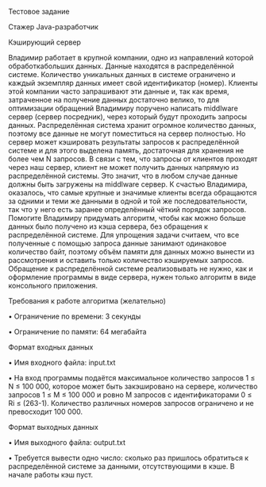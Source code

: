 Тестовое задание

Стажер Java-разработчик

Кэширующий сервер

Владимир работает в крупной компании, одно из направлений которой обработкабольших данных. Данные находятся в распределённой системе. Количество уникальных
данных в системе ограничено и каждый экземпляр данных имеет свой идентификатор (номер). Клиенты этой компании часто запрашивают эти данные и, так как время, затраченное на получение данных достаточно велико, то для оптимизации обращений Владимиру
поручено написать middlware сервер (сервер посредник), через который будут проходить
запросы данных. Распределённая система хранит огромное количество данных, поэтому
все данные не могут поместиться на сервер полностью. Но сервер может кэшировать результаты запросов к распределённой системе и для этого выделена память, достаточная
для хранения не более чем N запросов. В связи с тем, что запросы от клиентов проходят
через наш сервер, клиент не может получить данных напрямую из распределённой системы. Это значит, что в любом случае данные должны быть загружены на middlware сервер.
К счастью Владимира, оказалось, что самые крупные и значимые клиенты всегда обращаются за одними и теми же данными в одной и той же последовательности, так что у
него есть заранее определённый чёткий порядок запросов. Помогите Владимиру придумать
алгоритм, чтобы как можно больше данных было получено из кэша сервера, без обращения к распределённой системе.
Для упрощения задачи считаем, что все полученные с помощью запроса данные занимают одинаковое количество байт, поэтому объём памяти для данных можно вынести из
рассмотрения и оставить только количество кэшируемых запросов. Обращение к распределённой системе реализовывать не нужно, как и оформление программы в виде сервера,
нужен только алгоритм в виде консольного приложения.

Требования к работе алгоритма (желательно)

• Ограничение по времени: 3 секунды

• Ограничение по памяти: 64 мегабайта

Формат входных данных

• Имя входного файла: input.txt

• На вход программы подаётся максимальное количество запросов 1 ≤ N ≤ 100 000, которое может быть закэшировано на сервере, количество запросов 1 ≤ M ≤ 100 000 и ровно M запросов с идентификаторами 0 ≤ Ri ≤ (263-1). Количество различных номеров запросов ограничено и не превосходит 100 000.

Формат выходных данных

• Имя выходного файла: output.txt

• Требуется вывести одно число: сколько раз пришлось обратиться к распределённой системе за данными, отсутствующими в кэше. В начале работы кэш
пуст. 
